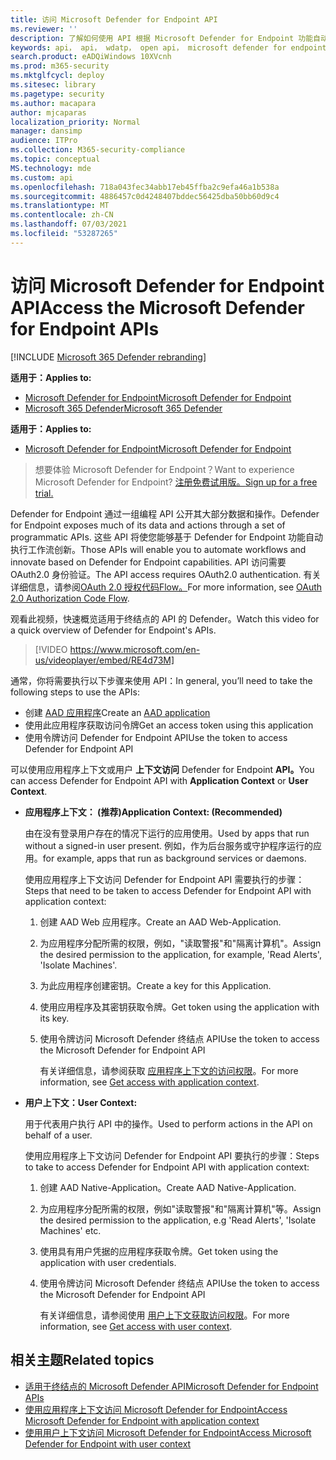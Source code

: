 ```yaml
---
title: 访问 Microsoft Defender for Endpoint API
ms.reviewer: ''
description: 了解如何使用 API 根据 Microsoft Defender for Endpoint 功能自动执行工作流创新
keywords: api， api， wdatp， open api， microsoft defender for endpoint api， microsoft defender atp， 公共 api， 受支持的 api， 警报， 设备， 用户， 域， ip， 文件， 高级搜寻， 查询
search.product: eADQiWindows 10XVcnh
ms.prod: m365-security
ms.mktglfcycl: deploy
ms.sitesec: library
ms.pagetype: security
ms.author: macapara
author: mjcaparas
localization_priority: Normal
manager: dansimp
audience: ITPro
ms.collection: M365-security-compliance
ms.topic: conceptual
MS.technology: mde
ms.custom: api
ms.openlocfilehash: 718a043fec34abb17eb45ffba2c9efa46a1b538a
ms.sourcegitcommit: 4886457c0d4248407bddec56425dba50bb60d9c4
ms.translationtype: MT
ms.contentlocale: zh-CN
ms.lasthandoff: 07/03/2021
ms.locfileid: "53287265"
---
```

# <a name="access-the-microsoft-defender-for-endpoint-apis"></a><span data-ttu-id="f610d-104">访问 Microsoft Defender for Endpoint API</span><span class="sxs-lookup"><span data-stu-id="f610d-104">Access the Microsoft Defender for Endpoint APIs</span></span> 

[!INCLUDE [Microsoft 365 Defender rebranding](../../includes/microsoft-defender.md)]

<span data-ttu-id="f610d-105">**适用于：**</span><span class="sxs-lookup"><span data-stu-id="f610d-105">**Applies to:**</span></span>
- [<span data-ttu-id="f610d-106">Microsoft Defender for Endpoint</span><span class="sxs-lookup"><span data-stu-id="f610d-106">Microsoft Defender for Endpoint</span></span>](https://go.microsoft.com/fwlink/p/?linkid=2154037)
- [<span data-ttu-id="f610d-107">Microsoft 365 Defender</span><span class="sxs-lookup"><span data-stu-id="f610d-107">Microsoft 365 Defender</span></span>](https://go.microsoft.com/fwlink/?linkid=2118804)


<span data-ttu-id="f610d-108">**适用于：**</span><span class="sxs-lookup"><span data-stu-id="f610d-108">**Applies to:**</span></span> 
- [<span data-ttu-id="f610d-109">Microsoft Defender for Endpoint</span><span class="sxs-lookup"><span data-stu-id="f610d-109">Microsoft Defender for Endpoint</span></span>](https://go.microsoft.com/fwlink/?linkid=2154037)

> <span data-ttu-id="f610d-110">想要体验 Microsoft Defender for Endpoint？</span><span class="sxs-lookup"><span data-stu-id="f610d-110">Want to experience Microsoft Defender for Endpoint?</span></span> [<span data-ttu-id="f610d-111">注册免费试用版。</span><span class="sxs-lookup"><span data-stu-id="f610d-111">Sign up for a free trial.</span></span>](https://www.microsoft.com/microsoft-365/windows/microsoft-defender-atp?ocid=docs-wdatp-exposedapis-abovefoldlink) 

<span data-ttu-id="f610d-112">Defender for Endpoint 通过一组编程 API 公开其大部分数据和操作。</span><span class="sxs-lookup"><span data-stu-id="f610d-112">Defender for Endpoint exposes much of its data and actions through a set of programmatic APIs.</span></span> <span data-ttu-id="f610d-113">这些 API 将使您能够基于 Defender for Endpoint 功能自动执行工作流创新。</span><span class="sxs-lookup"><span data-stu-id="f610d-113">Those APIs will enable you to automate workflows and innovate based on Defender for Endpoint capabilities.</span></span> <span data-ttu-id="f610d-114">API 访问需要 OAuth2.0 身份验证。</span><span class="sxs-lookup"><span data-stu-id="f610d-114">The API access requires OAuth2.0 authentication.</span></span> <span data-ttu-id="f610d-115">有关详细信息，请参阅[OAuth 2.0 授权代码Flow。](/azure/active-directory/develop/active-directory-v2-protocols-oauth-code)</span><span class="sxs-lookup"><span data-stu-id="f610d-115">For more information, see [OAuth 2.0 Authorization Code Flow](/azure/active-directory/develop/active-directory-v2-protocols-oauth-code).</span></span>

<span data-ttu-id="f610d-116">观看此视频，快速概览适用于终结点的 API 的 Defender。</span><span class="sxs-lookup"><span data-stu-id="f610d-116">Watch this video for a quick overview of Defender for Endpoint's APIs.</span></span>

>[!VIDEO https://www.microsoft.com/en-us/videoplayer/embed/RE4d73M]

<span data-ttu-id="f610d-117">通常，你将需要执行以下步骤来使用 API：</span><span class="sxs-lookup"><span data-stu-id="f610d-117">In general, you’ll need to take the following steps to use the APIs:</span></span>

- <span data-ttu-id="f610d-118">创建 [AAD 应用程序](/microsoft-365/security/defender-endpoint/exposed-apis-create-app-nativeapp)</span><span class="sxs-lookup"><span data-stu-id="f610d-118">Create an [AAD application](/microsoft-365/security/defender-endpoint/exposed-apis-create-app-nativeapp)</span></span>
- <span data-ttu-id="f610d-119">使用此应用程序获取访问令牌</span><span class="sxs-lookup"><span data-stu-id="f610d-119">Get an access token using this application</span></span>
- <span data-ttu-id="f610d-120">使用令牌访问 Defender for Endpoint API</span><span class="sxs-lookup"><span data-stu-id="f610d-120">Use the token to access Defender for Endpoint API</span></span>

<span data-ttu-id="f610d-121">可以使用应用程序上下文或用户 **上下文访问** Defender for Endpoint **API。**</span><span class="sxs-lookup"><span data-stu-id="f610d-121">You can access Defender for Endpoint API with **Application Context** or **User Context**.</span></span>

- <span data-ttu-id="f610d-122">**应用程序上下文： (推荐)**</span><span class="sxs-lookup"><span data-stu-id="f610d-122">**Application Context: (Recommended)**</span></span>

  <span data-ttu-id="f610d-123">由在没有登录用户存在的情况下运行的应用使用。</span><span class="sxs-lookup"><span data-stu-id="f610d-123">Used by apps that run without a signed-in user present.</span></span> <span data-ttu-id="f610d-124">例如，作为后台服务或守护程序运行的应用。</span><span class="sxs-lookup"><span data-stu-id="f610d-124">for example, apps that run as background services or daemons.</span></span>

  <span data-ttu-id="f610d-125">使用应用程序上下文访问 Defender for Endpoint API 需要执行的步骤：</span><span class="sxs-lookup"><span data-stu-id="f610d-125">Steps that need to be taken to access Defender for Endpoint API with application context:</span></span>

  1. <span data-ttu-id="f610d-126">创建 AAD Web 应用程序。</span><span class="sxs-lookup"><span data-stu-id="f610d-126">Create an AAD Web-Application.</span></span>
  2. <span data-ttu-id="f610d-127">为应用程序分配所需的权限，例如，"读取警报"和"隔离计算机"。</span><span class="sxs-lookup"><span data-stu-id="f610d-127">Assign the desired permission to the application, for example, 'Read Alerts', 'Isolate Machines'.</span></span> 
  3. <span data-ttu-id="f610d-128">为此应用程序创建密钥。</span><span class="sxs-lookup"><span data-stu-id="f610d-128">Create a key for this Application.</span></span>
  4. <span data-ttu-id="f610d-129">使用应用程序及其密钥获取令牌。</span><span class="sxs-lookup"><span data-stu-id="f610d-129">Get token using the application with its key.</span></span>
  5. <span data-ttu-id="f610d-130">使用令牌访问 Microsoft Defender 终结点 API</span><span class="sxs-lookup"><span data-stu-id="f610d-130">Use the token to access the Microsoft Defender for Endpoint API</span></span>

     <span data-ttu-id="f610d-131">有关详细信息，请参阅获取 [应用程序上下文的访问权限](exposed-apis-create-app-webapp.md)。</span><span class="sxs-lookup"><span data-stu-id="f610d-131">For more information, see [Get access with application context](exposed-apis-create-app-webapp.md).</span></span>

- <span data-ttu-id="f610d-132">**用户上下文：**</span><span class="sxs-lookup"><span data-stu-id="f610d-132">**User Context:**</span></span>

  <span data-ttu-id="f610d-133">用于代表用户执行 API 中的操作。</span><span class="sxs-lookup"><span data-stu-id="f610d-133">Used to perform actions in the API on behalf of a user.</span></span>

  <span data-ttu-id="f610d-134">使用应用程序上下文访问 Defender for Endpoint API 要执行的步骤：</span><span class="sxs-lookup"><span data-stu-id="f610d-134">Steps to take to access Defender for Endpoint API with application context:</span></span>

  1. <span data-ttu-id="f610d-135">创建 AAD Native-Application。</span><span class="sxs-lookup"><span data-stu-id="f610d-135">Create AAD Native-Application.</span></span>
  2. <span data-ttu-id="f610d-136">为应用程序分配所需的权限，例如"读取警报"和"隔离计算机"等。</span><span class="sxs-lookup"><span data-stu-id="f610d-136">Assign the desired permission to the application, e.g 'Read Alerts', 'Isolate Machines' etc.</span></span> 
  3. <span data-ttu-id="f610d-137">使用具有用户凭据的应用程序获取令牌。</span><span class="sxs-lookup"><span data-stu-id="f610d-137">Get token using the application with user credentials.</span></span>
  4. <span data-ttu-id="f610d-138">使用令牌访问 Microsoft Defender 终结点 API</span><span class="sxs-lookup"><span data-stu-id="f610d-138">Use the token to access the Microsoft Defender for Endpoint API</span></span>

     <span data-ttu-id="f610d-139">有关详细信息，请参阅使用 [用户上下文获取访问权限](exposed-apis-create-app-nativeapp.md)。</span><span class="sxs-lookup"><span data-stu-id="f610d-139">For more information, see [Get access with user context](exposed-apis-create-app-nativeapp.md).</span></span>

## <a name="related-topics"></a><span data-ttu-id="f610d-140">相关主题</span><span class="sxs-lookup"><span data-stu-id="f610d-140">Related topics</span></span>

- [<span data-ttu-id="f610d-141">适用于终结点的 Microsoft Defender API</span><span class="sxs-lookup"><span data-stu-id="f610d-141">Microsoft Defender for Endpoint APIs</span></span>](exposed-apis-list.md)
- [<span data-ttu-id="f610d-142">使用应用程序上下文访问 Microsoft Defender for Endpoint</span><span class="sxs-lookup"><span data-stu-id="f610d-142">Access Microsoft Defender for Endpoint with application context</span></span>](exposed-apis-create-app-webapp.md)
- [<span data-ttu-id="f610d-143">使用用户上下文访问 Microsoft Defender for Endpoint</span><span class="sxs-lookup"><span data-stu-id="f610d-143">Access Microsoft Defender for Endpoint with user context</span></span>](exposed-apis-create-app-nativeapp.md)
